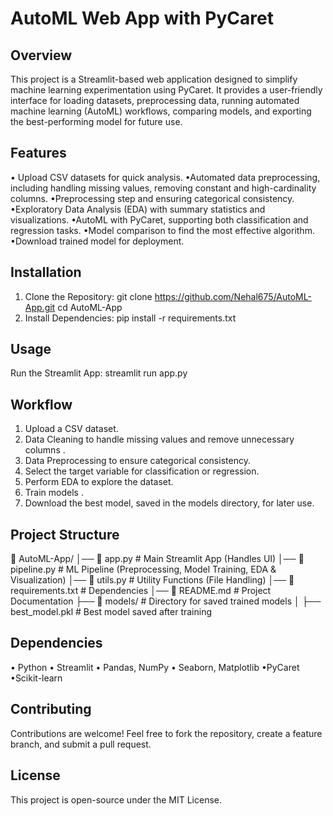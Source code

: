 # AutoML Web App with PyCaret 

## Overview

This project is a Streamlit-based web application designed to simplify machine learning experimentation using PyCaret. It provides a user-friendly interface for loading datasets, preprocessing data, running automated machine learning (AutoML) workflows, comparing models, and exporting the best-performing model for future use.

## Features

• Upload CSV datasets for quick analysis.
•Automated data preprocessing, including handling missing values, removing constant and high-cardinality columns.
•Preprocessing step and ensuring categorical consistency.
•Exploratory Data Analysis (EDA) with summary statistics and visualizations.
•AutoML with PyCaret, supporting both classification and regression tasks.
•Model comparison to find the most effective algorithm.
•Download trained model for deployment.


## Installation

1. Clone the Repository:
   git clone https://github.com/Nehal675/AutoML-App.git
   cd AutoML-App
2. Install Dependencies:
   pip install -r requirements.txt

## Usage

Run the Streamlit App:
   streamlit run app.py

## Workflow

1. Upload a CSV dataset.
2. Data Cleaning to handle missing values and remove unnecessary columns .
3. Data Preprocessing to ensure categorical consistency.
4. Select the target variable for classification or regression.
5. Perform EDA to explore the dataset.
6. Train models .
7. Download the best model, saved in the models directory, for later use.

## Project Structure

📂 AutoML-App/
│── 📜 app.py                 # Main Streamlit App (Handles UI)
│── 📜 pipeline.py            # ML Pipeline (Preprocessing, Model Training, EDA & Visualization)
│── 📜 utils.py               # Utility Functions (File Handling)
│── 📜 requirements.txt       # Dependencies
│── 📜 README.md              # Project Documentation
├── 📂 models/                # Directory for saved trained models
│       ├── best_model.pkl    # Best model saved after training


## Dependencies

• Python 
• Streamlit
• Pandas, NumPy
• Seaborn, Matplotlib
•PyCaret
•Scikit-learn

## Contributing

Contributions are welcome! Feel free to fork the repository, create a feature branch, and submit a pull request.

## License

This project is open-source under the MIT License.
